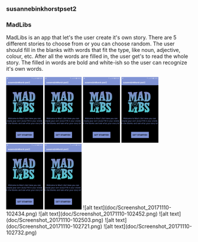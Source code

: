 ### susannebinkhorstpset2
### MadLibs

MadLibs is an app that let's the user create it's own story. There are 5 different stories to choose
from or you can choose random. The user should fill in the blanks with words that fit the type, like noun, 
adjective, colour, etc. After all the words are filled in, the user get's to read the whole story. The 
filled in words are bold and white-ish so the user can recognize it's own words.

<img src="doc/Screenshot_20171110-102429.png" alt="screenshot" style="width: 100px;"/>
<img src="doc/Screenshot_20171110-102429.png" alt="screenshot" style="width: 100px">
<img src="doc/Screenshot_20171110-102429.png" alt="screenshot" style="width: 100px">
<img src="doc/Screenshot_20171110-102429.png" alt="screenshot" style="width: 100px">
<img src="doc/Screenshot_20171110-102429.png" alt="screenshot" style="width: 100px">
<img src="doc/Screenshot_20171110-102429.png" alt="screenshot" style="width: 100px">
![alt text](doc/Screenshot_20171110-102434.png)
![alt text](doc/Screenshot_20171110-102452.png)
![alt text](doc/Screenshot_20171110-102503.png)
![alt text](doc/Screenshot_20171110-102721.png)
![alt text](doc/Screenshot_20171110-102732.png)
